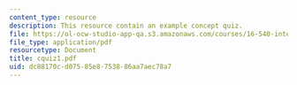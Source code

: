 ```yaml
---
content_type: resource
description: This resource contain an example concept quiz.
file: https://ol-ocw-studio-app-qa.s3.amazonaws.com/courses/16-540-internal-flows-in-turbomachines-spring-2006/dc88170cd07585e8753886aa7aec78a7_cquiz1.pdf
file_type: application/pdf
resourcetype: Document
title: cquiz1.pdf
uid: dc88170c-d075-85e8-7538-86aa7aec78a7
---
```


